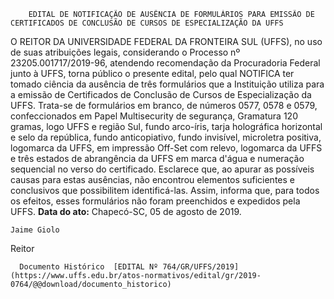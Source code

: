         EDITAL DE NOTIFICAÇÃO DE AUSÊNCIA DE FORMULÁRIOS PARA EMISSÃO DE CERTIFICADOS DE CONCLUSÃO DE CURSOS DE ESPECIALIZAÇÃO DA UFFS  

 O REITOR DA UNIVERSIDADE FEDERAL DA FRONTEIRA SUL (UFFS), no uso de suas atribuições legais, considerando o Processo nº 23205.001717/2019-96, atendendo recomendação da Procuradoria Federal junto à UFFS, torna público o presente edital, pelo qual NOTIFICA ter tomado ciência da ausência de três formulários que a Instituição utiliza para a emissão de Certificados de Conclusão de Cursos de Especialização da UFFS. Trata-se de formulários em branco, de números 0577, 0578 e 0579, confeccionados em Papel Multisecurity de segurança, Gramatura 120 gramas, logo UFFS e região Sul, fundo arco-íris, tarja holográfica horizontal e selo da república, fundo anticopiativo, fundo invisível, microletra positiva, logomarca da UFFS, em impressão Off-Set com relevo, logomarca da UFFS e três estados de abrangência da UFFS em marca d'água e numeração sequencial no verso do certificado. Esclarece que, ao apurar as possíveis causas para estas ausências, não encontrou elementos suficientes e conclusivos que possibilitem identificá-las. Assim, informa que, para todos os efeitos, esses formulários não foram preenchidos e expedidos pela UFFS.        **Data do ato:** Chapecó-SC, 05 de agosto de 2019.   
 

    Jaime Giolo   
 Reitor 

      Documento Histórico  [EDITAL Nº 764/GR/UFFS/2019](https://www.uffs.edu.br/atos-normativos/edital/gr/2019-0764/@@download/documento_historico)     
      